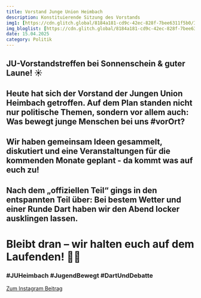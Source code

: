 ```yaml
---
title: Vorstand Junge Union Heimbach
description: Konstituierende Sitzung des Vorstands
img1: [https://cdn.glitch.global/8184a181-cd9c-42ec-828f-7bee6311f5b0/IMG-20250514-WA0014.jpg?v=1747288215990]#img-right
img_bloglist: [https://cdn.glitch.global/8184a181-cd9c-42ec-828f-7bee6311f5b0/IMG-20250514-WA0014.jpg?v=1747288215990]
date: 15.04.2025
category: Politik
---
```


## JU-Vorstandstreffen bei Sonnenschein & guter Laune! ☀️
## Heute hat sich der Vorstand der Jungen Union Heimbach getroffen. Auf dem Plan standen nicht nur politische Themen, sondern vor allem auch: Was bewegt junge Menschen bei uns #vorOrt?
## Wir haben gemeinsam Ideen gesammelt, diskutiert und eine Veranstaltungen für die kommenden Monate geplant - da kommt was auf euch zu!
## Nach dem „offiziellen Teil“ gings in den entspannten Teil über: Bei bestem Wetter und einer Runde Dart haben wir den Abend locker ausklingen lassen.
# Bleibt dran – wir halten euch auf dem Laufenden! 💪🏼
### #JUHeimbach #JugendBewegt #DartUndDebatte
[Zum Instagram Beitrag](https://www.instagram.com/p/DJpZYFNsRla/?utm_source=ig_embed)
